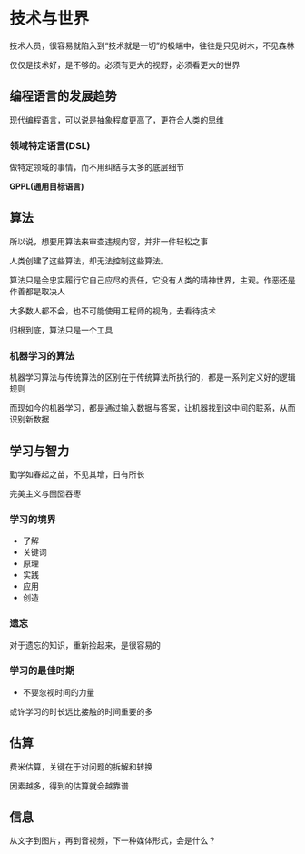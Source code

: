 # 技术与世界

技术人员，很容易就陷入到“技术就是一切”的极端中，往往是只见树木，不见森林

仅仅是技术好，是不够的。必须有更大的视野，必须看更大的世界

## 编程语言的发展趋势

现代编程语言，可以说是抽象程度更高了，更符合人类的思维

### 领域特定语言(DSL)

做特定领域的事情，而不用纠结与太多的底层细节

**GPPL(通用目标语言)**

## 算法

所以说，想要用算法来审查违规内容，并非一件轻松之事

人类创建了这些算法，却无法控制这些算法。

算法只是会忠实履行它自己应尽的责任，它没有人类的精神世界，主观。作恶还是作善都是取决人

大多数人都不会，也不可能使用工程师的视角，去看待技术

归根到底，算法只是一个工具

### 机器学习的算法

机器学习算法与传统算法的区别在于传统算法所执行的，都是一系列定义好的逻辑规则

而现如今的机器学习，都是通过输入数据与答案，让机器找到这中间的联系，从而识别新数据

## 学习与智力

勤学如春起之苗，不见其增，日有所长

完美主义与囫囵吞枣

### 学习的境界

- 了解
- 关键词
- 原理
- 实践
- 应用
- 创造

### 遗忘

对于遗忘的知识，重新捡起来，是很容易的

### 学习的最佳时期

- 不要忽视时间的力量

或许学习的时长远比接触的时间重要的多

## 估算

费米估算，关键在于对问题的拆解和转换

因素越多，得到的估算就会越靠谱

## 信息

从文字到图片，再到音视频，下一种媒体形式，会是什么？